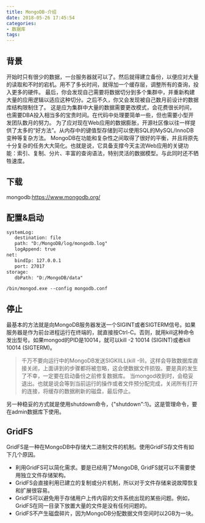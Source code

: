 ```yaml
---
title: MongoDB-介绍
date: 2018-05-26 17:45:54
categories:
- 数据库
tags:
---
```

## 背景
开始时只有很少的数据，一台服务器就可以了。然后就得建立备份，以便应对大量的读取和不时的宕机。用不了多长时间，就得加一个缓存层，调整所有的查询，投入更多的硬件。
最后，你会发现自己需要将数据切分到多个集群中，并重新构建大量的应用逻辑以适应这种切分。之后不久，你又会发现被自己数月前设计的数据库结构限制住了。
这是应为集群中大量的数据需要更改模式，会花费很长时间，也需要DBA投入相当多的宝贵时间。在代码中处理要简单一些，但也需要小型开发团队数月的努力。
为了应对现在Web应用的数据膨胀，开源社区像以往一样提供了太多的“好方法”。从内存中的键值型存储到可以使用SQL的MySQL/InnoDB变种等复杂方法。
MongoDB在功能和复杂性之间取得了很好的平衡，并且将原先十分复杂的任务大大简化。也就是说，它具备支撑今天主流Web应用的关键功能：索引、复制、分片、丰富的查询语法，特别灵活的数据模型。与此同时还不牺牲速度。
## 下载
mongodb:https://www.mongodb.org/
## 配置&启动
```xml
systemLog:
   destination: file
   path: "D:/MongoDB/log/mongodb.log"
   logAppend: true
net:
   bindIp: 127.0.0.1
   port: 27017
storage:
   dbPath: "D:/MongoDB/data"
```
```shell
/bin/mongod.exe --config mongodb.conf
```
## 停止
最基本的方法就是向MongoDB服务器发送一个SIGINT或者SIGTERM信号。如果服务器是作为前台进程运行在终端的，就直接按Ctrl-C。否则，就用kill这种命令发出型号。如果mongod的PID是10014，就可以kill -2 10014 (SIGINT)或者kill 10014 (SIGTERM)。

>千万不要向运行中的MongoDB发送SIGKIILL(kill -9)。这样会导致数据库直接关闭，上面讲到的步骤都将被忽略，这会使数据文件损毁。要是真的发生了不幸，一定要在启动备份之前修复数据库。
当mongod收到时，会稳妥退出。也就是说会等到当前运行的操作或者文件预分配完成，关闭所有打开的连接，将缓存的数据刷新的磁盘，最后停止。

另一种稳妥的方式就是使用shutdown命令，{"shutdown":1}。这是管理命令，要在admin数据库下使用。
## GridFS
GridFS是一种在MongoDB中存储大二进制文件的机制。使用GridFS存文件有如下几个原因。
- 利用GridFS可以简化需求。要是已经用了MongoDB, GridFS就可以不需要使用独立文件存储架构。
- GridFS会直接利用已建立的复制或分片机制，所以对于文件存储来说故障恢复和扩展很容易。
- GridFS可以避免用于存储用户上传内容的文件系统出现的某些问题。例如，GridFS在同一目录下放置大量的文件是没有任何问题的。
- GridFS不产生磁盘碎片，因为MongoDB分配数据文件空间时以2GB为一块。